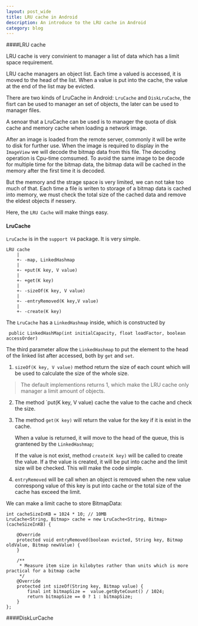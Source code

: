 ```yaml
---
layout: post_wide
title: LRU cache in Android
description: An introduce to the LRU cache in Android
category: blog
---
```

####LRU cache

LRU cache is very convinient to manager a list of data which has a limit space requirement.

LRU cache managers an object list. Each time a valued is accessed, it is moved to the head of the list. When a value is put into the cache, the value at the end of the list may be evicted.

There are two kinds of LruCache in Android: `LruCache` and `DiskLruCache`, the fisrt can be used to manager an set of objects, the later can be used to manager files.

A senoar that a LruCache can be used is to manager the quota of disk cache and memory cache when loading a network image.

After an image is loaded from the remote server, commonly it will be write to disk for further use. When the image is required to display in the `ImageView` we will decode the bitmap data from this file. The decoding operation is Cpu-time comsumed. To avoid the same image to be decode for multiple time for the bitmap data, the bitmap data will be cached in the memory after the first time it is decoded.

But the memory and the strage space is very limited, we can not take too much of that. Each time a file is writen to storage of a bitmap data is cached into memory, we must check the total size of the cached data and remove the eldest objects if nessery.

Here, the `LRU Cache` will make things easy.

#### LruCache

`LruCache` is in the `support V4` package. It is very simple.


    LRU cache
        |
        +- -map, LinkedHashmap
        |
        +- +put(K key, V value)
        |
        +- +get(K key)
        |
        +- -sizeOf(K key, V value)
        |
        +- -entryRemoved(K key,V value)
        |
        +- -create(K key)


The `LruCache` has a `LinkedHashmap` inside, which is constructed by

     public LinkedHashMap(int initialCapacity, float loadFactor, boolean accessOrder)

The third parameter allow the `LinkedHashmap` to put the element to the head of the linked list after accessed, both by `get` and `set`.

1. `sizeOf(K key, V value)` method return the size of each count which will be used to calculate the size of the whole size.
> The default implementions returns 1, which make the LRU cache only manager a limit amount of objects.
2. The method `put(K key, V value) cache the value to the cache and check the size.
3. The method `get(K key)` will return the value for the key if it is exist in the cache. 

    When a value is returned, it will move to the head of the queue, this is grantened by the `LinkedHashmap`;

    If the value is not exist, method `create(K key)` will be called to create the value. If a the value is created, it will be put into cache and the limit size will be checked. This will make the code simple.

4. `entryRemoved` will be call when an object is removed when the new value conrespong value of this key is put into cache
    or the total size of the cache has exceed the limit.

We can make a limit cache to store BitmapData:

    int cacheSizeInKB = 1024 * 10; // 10MB
    LruCache<String, Bitmap> cache = new LruCache<String, Bitmap>(cacheSizeInKB) {

        @Override
        protected void entryRemoved(boolean evicted, String key, Bitmap oldValue, Bitmap newValue) {
        }

        /**
         * Measure item size in kilobytes rather than units which is more practical for a bitmap cache
         */
        @Override
        protected int sizeOf(String key, Bitmap value) {
            final int bitmapSize =  value.getByteCount() / 1024;
            return bitmapSize == 0 ? 1 : bitmapSize;
        }
    };

####DiskLurCache




